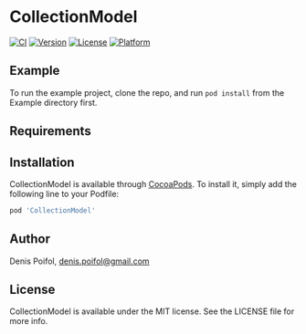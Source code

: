 # CollectionModel

[![CI](https://github.com/denisPoifol/CollectionModel/workflows/CI/badge.svg)](https://github.com/denisPoifol/CollectionModel/actions?query=workflow%3ACI)
[![Version](https://img.shields.io/cocoapods/v/CollectionModel.svg?style=flat)](https://cocoapods.org/pods/CollectionModel)
[![License](https://img.shields.io/cocoapods/l/CollectionModel.svg?style=flat)](https://cocoapods.org/pods/CollectionModel)
[![Platform](https://img.shields.io/cocoapods/p/CollectionModel.svg?style=flat)](https://cocoapods.org/pods/CollectionModel)

## Example

To run the example project, clone the repo, and run `pod install` from the Example directory first.

## Requirements

## Installation

CollectionModel is available through [CocoaPods](https://cocoapods.org). To install
it, simply add the following line to your Podfile:

```ruby
pod 'CollectionModel'
```

## Author

Denis Poifol, denis.poifol@gmail.com

## License

CollectionModel is available under the MIT license. See the LICENSE file for more info.
